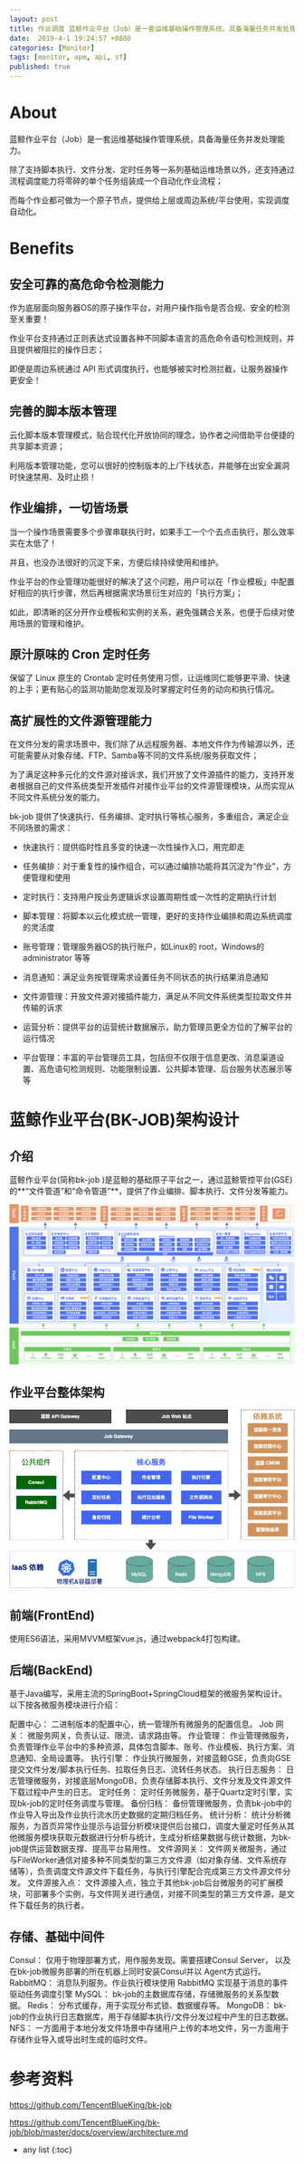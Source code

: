 ```yaml
---
layout: post
title: 作业调度 蓝鲸作业平台（Job）是一套运维基础操作管理系统，具备海量任务并发处理能力
date:  2019-4-1 19:24:57 +0800
categories: [Monitor]
tags: [monitor, apm, api, sf]
published: true
---
```


# About

蓝鲸作业平台（Job）是一套运维基础操作管理系统，具备海量任务并发处理能力。

除了支持脚本执行、文件分发、定时任务等一系列基础运维场景以外，还支持通过流程调度能力将零碎的单个任务组装成一个自动化作业流程；

而每个作业都可做为一个原子节点，提供给上层或周边系统/平台使用，实现调度自动化。

# Benefits

## 安全可靠的高危命令检测能力

作为底层面向服务器OS的原子操作平台，对用户操作指令是否合规、安全的检测至关重要！

作业平台支持通过正则表达式设置各种不同脚本语言的高危命令语句检测规则，并且提供被阻拦的操作日志；

即便是周边系统通过 API 形式调度执行，也能够被实时检测拦截，让服务器操作更安全！

## 完善的脚本版本管理

云化脚本版本管理模式，贴合现代化开放协同的理念，协作者之间借助平台便捷的共享脚本资源；

利用版本管理功能，您可以很好的控制版本的上/下线状态，并能够在出安全漏洞时快速禁用、及时止损！

## 作业编排，一切皆场景

当一个操作场景需要多个步骤串联执行时，如果手工一个个去点击执行，那么效率实在太低了！

并且，也没办法很好的沉淀下来，方便后续持续使用和维护。

作业平台的作业管理功能很好的解决了这个问题，用户可以在「作业模板」中配置好相应的执行步骤，然后再根据需求场景衍生对应的「执行方案」；

如此，即清晰的区分开作业模板和实例的关系，避免强耦合关系，也便于后续对使用场景的管理和维护。

## 原汁原味的 Cron 定时任务

保留了 Linux 原生的 Crontab 定时任务使用习惯，让运维同仁能够更平滑、快速的上手；更有贴心的监测功能助您发现及时掌握定时任务的动向和执行情况。

## 高扩展性的文件源管理能力

在文件分发的需求场景中，我们除了从远程服务器、本地文件作为传输源以外，还可能需要从对象存储、FTP、Samba等不同的文件系统/服务获取文件；

为了满足这种多元化的文件源对接诉求，我们开放了文件源插件的能力，支持开发者根据自己的文件系统类型开发插件对接作业平台的文件源管理模块，从而实现从不同文件系统分发的能力。

bk-job 提供了快速执行、任务编排、定时执行等核心服务，多重组合，满足企业不同场景的需求：

- 快速执行：提供临时性且多变的快速一次性操作入口，用完即走

- 任务编排：对于重复性的操作组合，可以通过编排功能将其沉淀为“作业”，方便管理和使用

- 定时执行：支持用户按业务逻辑诉求设置周期性或一次性的定期执行计划

- 脚本管理：将脚本以云化模式统一管理，更好的支持作业编排和周边系统调度的灵活度

- 账号管理：管理服务器OS的执行账户，如Linux的 root，Windows的 administrator 等等

- 消息通知：满足业务按管理需求设置任务不同状态的执行结果消息通知

- 文件源管理：开放文件源对接插件能力，满足从不同文件系统类型拉取文件并传输的诉求

- 运营分析：提供平台的运营统计数据展示，助力管理员更全方位的了解平台的运行情况

- 平台管理：丰富的平台管理员工具，包括但不仅限于信息更改、消息渠道设置、高危语句检测规则、功能限制设置、公共脚本管理、后台服务状态展示等等

# 蓝鲸作业平台(BK-JOB)架构设计

## 介绍

蓝鲸作业平台(简称bk-job )是蓝鲸的基础原子平台之一，通过蓝鲸管控平台(GSE)的**“文件管道”和“命令管道”**，提供了作业编排、脚本执行、文件分发等能力。

![intro](https://github.com/TencentBlueKing/bk-job/blob/master/docs/resource/img/bk_architecture_cn.png?raw=true)

## 作业平台整体架构

![作业平台整体架构](https://github.com/TencentBlueKing/bk-job/blob/master/docs/resource/img/architecture.png?raw=true)

## 前端(FrontEnd)

使用ES6语法，采用MVVM框架vue.js，通过webpack4打包构建。

## 后端(BackEnd)

基于Java编写，采用主流的SpringBoot+SpringCloud框架的微服务架构设计。以下按各微服务模块进行介绍：

配置中心： 二进制版本的配置中心，统一管理所有微服务的配置信息。
Job 网关： 微服务网关，负责认证、限流、请求路由等。
作业管理： 作业管理微服务，负责管理作业平台中的多种资源，具体包含脚本、账号、作业模板、执行方案、消息通知、全局设置等。
执行引擎： 作业执行微服务，对接蓝鲸GSE，负责向GSE提交文件分发/脚本执行任务、拉取任务日志、流转任务状态。
执行日志服务： 日志管理微服务，对接底层MongoDB，负责存储脚本执行、文件分发及文件源文件下载过程中产生的日志。
定时任务： 定时任务微服务，基于Quartz定时引擎，实现bk-job的定时任务调度与管理。
备份归档： 备份管理微服务，负责bk-job中的作业导入导出及作业执行流水历史数据的定期归档任务。
统计分析： 统计分析微服务，为首页异常作业提示与运营分析模块提供后台接口，调度大量定时任务从其他微服务模块获取元数据进行分析与统计，生成分析结果数据与统计数据，为bk-job提供运营数据支撑、提高平台易用性。
文件源网关： 文件网关微服务，通过与FileWorker通信对接多种不同类型的第三方文件源（如对象存储、文件系统存储等），负责调度文件源文件下载任务，与执行引擎配合完成第三方文件源文件分发。
文件源接入点： 文件源接入点，独立于其他bk-job后台微服务的可扩展模块，可部署多个实例，与文件网关进行通信，对接不同类型的第三方文件源，是文件下载任务的执行者。

## 存储、基础中间件

Consul： 仅用于物理部署方式，用作服务发现。需要搭建Consul Server， 以及在bk-job微服务部署的所在机器上同时安装Consul并以 Agent方式运行。
RabbitMQ： 消息队列服务。作业执行模块使用 RabbitMQ 实现基于消息的事件驱动任务调度引擎
MySQL： bk-job的主数据库存储，存储微服务的关系型数据。
Redis： 分布式缓存，用于实现分布式锁、数据缓存等。
MongoDB： bk-job的作业执行日志数据库，用于存储脚本执行/文件分发过程中产生的日志数据。
NFS： 一方面用于本地分发文件场景中存储用户上传的本地文件，另一方面用于存储作业导入或导出时生成的临时文件。

# 参考资料

https://github.com/TencentBlueKing/bk-job

https://github.com/TencentBlueKing/bk-job/blob/master/docs/overview/architecture.md

* any list
{:toc}